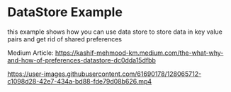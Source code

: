 # DataStore Example

this example shows how you can use data store to store data in key value pairs and get rid of shared preferences


Medium Article: https://kashif-mehmood-km.medium.com/the-what-why-and-how-of-preferences-datastore-dc0dda15dfbb


https://user-images.githubusercontent.com/61690178/128065712-c1098d28-42e7-434a-bd88-fde79d08b626.mp4



